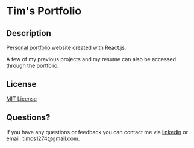 # Tim's Portfolio

## Description

[Personal portfolio](https://timcs1274.github.io/Portfolio/) website created with React.js. 

A few of my previous projects and my resume can also be accessed through the portfolio. 

## License

[MIT License](license)

## Questions?

If you have any questions or feedback you can contact me via [linkedin](https://www.linkedin.com/in/timsasse/) or email: timcs1274@gmail.com.